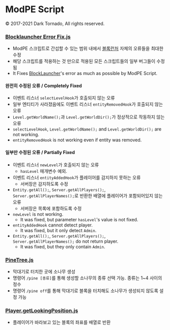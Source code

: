 # ModPE Script

© 2017-2021 Dark Tornado, All rights reserved.

### [Blocklauncher Error Fix.js](Blocklauncher%20Error%20Fix.js)
* ModPE 스크립트로 간섭할 수 있는 범위 내에서 [블록런처](https://play.google.com/store/apps/details?id=net.zhuoweizhang.mcpelauncher) 자체의 오류들을 최대한 수정
* 해당 스크립트를 적용하는 것 만으로 적용된 모든 스크립트들의 일부 버그들이 수정됨
* It Fixes [BlockLauncher](https://play.google.com/store/apps/details?id=net.zhuoweizhang.mcpelauncher)'s error as much as possible by ModPE Script.
#### 완전히 수정된 오류 / Completely Fixed
* 이벤트 리스너 `selectLevelHook`가 호출되지 않는 오류
* 일부 엔티티가 사라졌음에도 이벤트 리스너 `entityRemovedHook`가 호출되지 않는 오류
* `Level.getWorldName();`과 `Level.getWorldDir();`가 정상적으로 작동하지 않는 오류
* `selectLevelHook`, `Level.getWorldName();` and `Level.getWorldDir();` are not working.
* `entityRemovedHook` is not working even if entity was removed.
#### 일부만 수정된 오류 / Partially Fixed
* 이벤트 리스너 `newLevel`가 호출되지 않는 오류
  * `hasLevel` 매개변수 예외.
* 이벤트 리스너 `entityAddedHook`가 플레이어를 감지하지 못하는 오류
  * 서버장은 감지하도록 수정
* `Entity.getAll();`, `Server.getAllPlayers();`, `Server.getAllPlayerNames();`로 반환한 배열에 플레이어가 포함되어있지 않는 오류
  * 서버장은 목록에 포함하도록 수정
* `newLevel` is not working.
  * It was fixed, but parameter `hasLevel`'s value is not fixed.
* `entityAddedHook` cannot detect player.
  * It was fixed, but it only detect `Admin`.
* `Entity.getAll();`, `Server.getAllPlayers();`, `Server.getAllPlayerNames();` do not return player.
  * It was fixed, but they only  contain `Admin`.

### [PineTree.js](PineTree.js)
* 막대기로 터치한 곳에 소나무 생성
* 명령어 `/pine [종류]`를 통해 생성할 소나무의 종류 선택 가능. 종류는 1~4 사이의 정수
* 명령어 `/pine off`를 통해 막대기로 블록을 터치해도 소나무가 생성되지 않도록 설정 가능

### [Player.getLookingPosition.js](Player.getLookingPosition.js)
* 플레이어가 바라보고 있는 블록의 좌표를 배열로 반환
